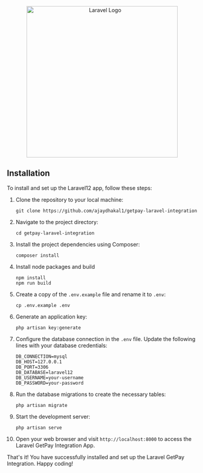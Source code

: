 <p align="center"><a href="https://laravel.com" target="_blank"><img src="https://raw.githubusercontent.com/laravel/art/master/logo-lockup/5%20SVG/2%20CMYK/1%20Full%20Color/laravel-logolockup-cmyk-red.svg" width="400" alt="Laravel Logo"></a></p>

## Installation
To install and set up the Laravel12 app, follow these steps:

1. Clone the repository to your local machine:
    ```
    git clone https://github.com/ajaydhakal1/getpay-laravel-integration
    ```

2. Navigate to the project directory:
    ```
    cd getpay-laravel-integration
    ```

3. Install the project dependencies using Composer:
    ```
    composer install
    ```

4. Install node packages and build
    ```
    npm install
    npm run build
    ```

5. Create a copy of the `.env.example` file and rename it to `.env`:
    ```
    cp .env.example .env
    ```

6. Generate an application key:
    ```
    php artisan key:generate
    ```

7. Configure the database connection in the `.env` file. Update the following lines with your database credentials:
    ```
    DB_CONNECTION=mysql
    DB_HOST=127.0.0.1
    DB_PORT=3306
    DB_DATABASE=laravel12
    DB_USERNAME=your-username
    DB_PASSWORD=your-password
    ```

7. Run the database migrations to create the necessary tables:
    ```
    php artisan migrate
    ```

8. Start the development server:
    ```
    php artisan serve
    ```

9. Open your web browser and visit `http://localhost:8000` to access the Laravel GetPay Integration App.

That's it! You have successfully installed and set up the Laravel GetPay Integration. Happy coding!

